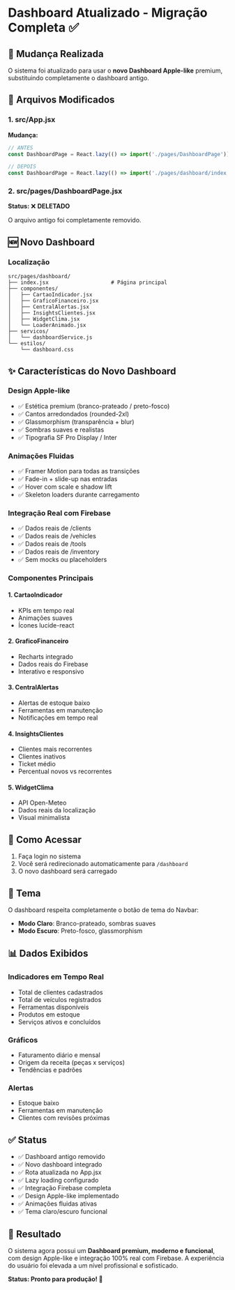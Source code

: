 # Dashboard Atualizado - Migração Completa ✅

## 🎯 Mudança Realizada

O sistema foi atualizado para usar o **novo Dashboard Apple-like** premium, substituindo completamente o dashboard antigo.

## 📁 Arquivos Modificados

### 1. **src/App.jsx**
**Mudança:**
```javascript
// ANTES
const DashboardPage = React.lazy(() => import('./pages/DashboardPage'));

// DEPOIS
const DashboardPage = React.lazy(() => import('./pages/dashboard/index'));
```

### 2. **src/pages/DashboardPage.jsx**
**Status:** ❌ **DELETADO**

O arquivo antigo foi completamente removido.

## 🆕 Novo Dashboard

### Localização
```
src/pages/dashboard/
├── index.jsx                    # Página principal
├── componentes/
│   ├── CartaoIndicador.jsx
│   ├── GraficoFinanceiro.jsx
│   ├── CentralAlertas.jsx
│   ├── InsightsClientes.jsx
│   ├── WidgetClima.jsx
│   └── LoaderAnimado.jsx
├── servicos/
│   └── dashboardService.js
└── estilos/
    └── dashboard.css
```

## ✨ Características do Novo Dashboard

### Design Apple-like
- ✅ Estética premium (branco-prateado / preto-fosco)
- ✅ Cantos arredondados (rounded-2xl)
- ✅ Glassmorphism (transparência + blur)
- ✅ Sombras suaves e realistas
- ✅ Tipografia SF Pro Display / Inter

### Animações Fluidas
- ✅ Framer Motion para todas as transições
- ✅ Fade-in + slide-up nas entradas
- ✅ Hover com scale e shadow lift
- ✅ Skeleton loaders durante carregamento

### Integração Real com Firebase
- ✅ Dados reais de /clients
- ✅ Dados reais de /vehicles
- ✅ Dados reais de /tools
- ✅ Dados reais de /inventory
- ✅ Sem mocks ou placeholders

### Componentes Principais

#### 1. CartaoIndicador
- KPIs em tempo real
- Animações suaves
- Ícones lucide-react

#### 2. GraficoFinanceiro
- Recharts integrado
- Dados reais do Firebase
- Interativo e responsivo

#### 3. CentralAlertas
- Alertas de estoque baixo
- Ferramentas em manutenção
- Notificações em tempo real

#### 4. InsightsClientes
- Clientes mais recorrentes
- Clientes inativos
- Ticket médio
- Percentual novos vs recorrentes

#### 5. WidgetClima
- API Open-Meteo
- Dados reais da localização
- Visual minimalista

## 🚀 Como Acessar

1. Faça login no sistema
2. Você será redirecionado automaticamente para `/dashboard`
3. O novo dashboard será carregado

## 🎨 Tema

O dashboard respeita completamente o botão de tema do Navbar:
- **Modo Claro**: Branco-prateado, sombras suaves
- **Modo Escuro**: Preto-fosco, glassmorphism

## 📊 Dados Exibidos

### Indicadores em Tempo Real
- Total de clientes cadastrados
- Total de veículos registrados
- Ferramentas disponíveis
- Produtos em estoque
- Serviços ativos e concluídos

### Gráficos
- Faturamento diário e mensal
- Origem da receita (peças x serviços)
- Tendências e padrões

### Alertas
- Estoque baixo
- Ferramentas em manutenção
- Clientes com revisões próximas

## ✅ Status

- ✅ Dashboard antigo removido
- ✅ Novo dashboard integrado
- ✅ Rota atualizada no App.jsx
- ✅ Lazy loading configurado
- ✅ Integração Firebase completa
- ✅ Design Apple-like implementado
- ✅ Animações fluidas ativas
- ✅ Tema claro/escuro funcional

## 🎉 Resultado

O sistema agora possui um **Dashboard premium, moderno e funcional**, com design Apple-like e integração 100% real com Firebase. A experiência do usuário foi elevada a um nível profissional e sofisticado.

**Status: Pronto para produção! 🚀**
